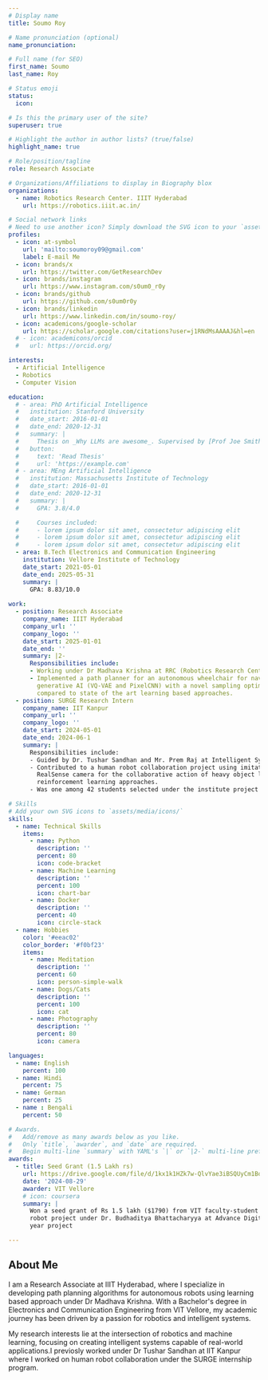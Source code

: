 ```yaml
---
# Display name
title: Soumo Roy

# Name pronunciation (optional)
name_pronunciation: 

# Full name (for SEO)
first_name: Soumo 
last_name: Roy

# Status emoji
status:
  icon: 

# Is this the primary user of the site?
superuser: true

# Highlight the author in author lists? (true/false)
highlight_name: true

# Role/position/tagline
role: Research Associate

# Organizations/Affiliations to display in Biography blox
organizations:
  - name: Robotics Research Center. IIIT Hyderabad
    url: https://robotics.iiit.ac.in/

# Social network links
# Need to use another icon? Simply download the SVG icon to your `assets/media/icons/` folder.
profiles:
  - icon: at-symbol
    url: 'mailto:soumoroy09@gmail.com'
    label: E-mail Me
  - icon: brands/x
    url: https://twitter.com/GetResearchDev
  - icon: brands/instagram
    url: https://www.instagram.com/s0um0_r0y
  - icon: brands/github
    url: https://github.com/s0um0r0y
  - icon: brands/linkedin
    url: https://www.linkedin.com/in/soumo-roy/
  - icon: academicons/google-scholar
    url: https://scholar.google.com/citations?user=j1RNdMsAAAAJ&hl=en
  # - icon: academicons/orcid
  #   url: https://orcid.org/

interests:
  - Artificial Intelligence
  - Robotics
  - Computer Vision

education:
  # - area: PhD Artificial Intelligence
  #   institution: Stanford University
  #   date_start: 2016-01-01
  #   date_end: 2020-12-31
  #   summary: |
  #     Thesis on _Why LLMs are awesome_. Supervised by [Prof Joe Smith](https://example.com). Presented papers at 5 IEEE conferences with the contributions being published in 2 Springer journals.
  #   button:
  #     text: 'Read Thesis'
  #     url: 'https://example.com'
  # - area: MEng Artificial Intelligence
  #   institution: Massachusetts Institute of Technology
  #   date_start: 2016-01-01
  #   date_end: 2020-12-31
  #   summary: |
  #     GPA: 3.8/4.0

  #     Courses included:
  #     - lorem ipsum dolor sit amet, consectetur adipiscing elit
  #     - lorem ipsum dolor sit amet, consectetur adipiscing elit
  #     - lorem ipsum dolor sit amet, consectetur adipiscing elit
  - area: B.Tech Electronics and Communication Engineering
    institution: Vellore Institute of Technology
    date_start: 2021-05-01
    date_end: 2025-05-31
    summary: |
      GPA: 8.83/10.0
      
work:
  - position: Research Associate
    company_name: IIIT Hyderabad
    company_url: ''
    company_logo: ''
    date_start: 2025-01-01
    date_end: ''
    summary: |2-
      Responsibilities include:
      - Working under Dr Madhava Krishna at RRC (Robotics Research Center) at IIIT Hyderabad
      - Implemented a path planner for an autonomous wheelchair for navigating in crowded environments using
        generative AI (VQ-VAE and PixelCNN) with a novel sampling optimiser which improved efficiency by 40%
        compared to state of the art learning based approaches.
  - position: SURGE Research Intern 
    company_name: IIT Kanpur
    company_url: ''
    company_logo: ''
    date_start: 2024-05-01
    date_end: 2024-06-1
    summary: |
      Responsibilities include:
      - Guided by Dr. Tushar Sandhan and Mr. Prem Raj at Intelligent System Control Lab, IIT Kanpur
      - Contributed to a human robot collaboration project using imitation learning with UR5 collaborative robot and Intel
        RealSense camera for the collaborative action of heavy object lifting with an efficiency of 68% compared to
        reinforcement learning approaches.
      - Was one among 42 students selected under the institute project funded category at the IIT Kanpur

# Skills
# Add your own SVG icons to `assets/media/icons/`
skills:
  - name: Technical Skills
    items:
      - name: Python
        description: ''
        percent: 80
        icon: code-bracket
      - name: Machine Learning
        description: ''
        percent: 100
        icon: chart-bar
      - name: Docker
        description: ''
        percent: 40
        icon: circle-stack
  - name: Hobbies
    color: '#eeac02'
    color_border: '#f0bf23'
    items:
      - name: Meditation
        description: ''
        percent: 60
        icon: person-simple-walk
      - name: Dogs/Cats
        description: ''
        percent: 100
        icon: cat
      - name: Photography
        description: ''
        percent: 80
        icon: camera

languages:
  - name: English
    percent: 100
  - name: Hindi
    percent: 75
  - name: German
    percent: 25
  - name : Bengali
    percent: 50

# Awards.
#   Add/remove as many awards below as you like.
#   Only `title`, `awarder`, and `date` are required.
#   Begin multi-line `summary` with YAML's `|` or `|2-` multi-line prefix and indent 2 spaces below.
awards:
  - title: Seed Grant (1.5 Lakh rs)
    url: https://drive.google.com/file/d/1kx1k1HZk7w-QlvYae3iBSQUyCm1BoXd3/view
    date: '2024-08-29'
    awarder: VIT Vellore
    # icon: coursera
    summary: |
      Won a seed grant of Rs 1.5 lakh ($1790) from VIT faculty-student sponsored project fund for a medical assistive
      robot project under Dr. Budhaditya Bhattacharyya at Advance Digital Signal Processing Lab as a part of my final
      year project 

---
```


## About Me

I am a Research Associate at IIIT Hyderabad, where I specialize in developing path planning algorithms for autonomous robots using learning based approach under Dr Madhava Krishna. With a Bachelor's degree in Electronics and Communication Engineering from VIT Vellore, my academic journey has been driven by a passion for robotics and intelligent systems.

My research interests lie at the intersection of robotics and machine learning, focusing on creating intelligent systems capable of real-world applications.I previosly worked under Dr Tushar Sandhan at IIT Kanpur where I worked on human robot collaboration under the SURGE internship program.
